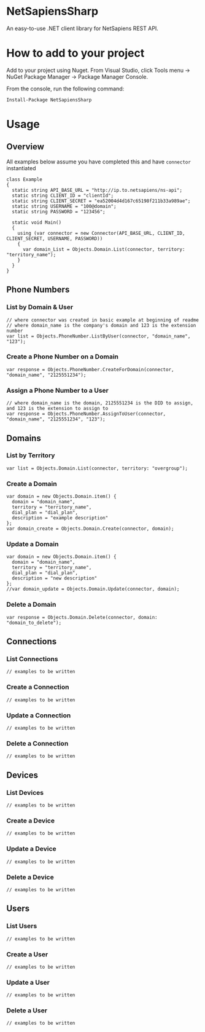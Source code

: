 # NetSapiensSharp

An easy-to-use .NET client library for NetSapiens REST API.  

# How to add to your project

Add to your project using Nuget.  From Visual Studio, click Tools menu -> NuGet Package Manager -> Package Manager Console.

From the console, run the following command:

`Install-Package NetSapiensSharp`

# Usage

## Overview

All examples below assume you have completed this and have `connector` instantiated

    class Example 
    {
      static string API_BASE_URL = "http://ip.to.netsapiens/ns-api";
      static string CLIENT_ID = "clientId";
      static string CLIENT_SECRET = "ea52004d4d167c65198f211b33a989ae";
      static string USERNAME = "100@domain";
      static string PASSWORD = "123456";
  
      static void Main()
      {
        using (var connector = new Connector(API_BASE_URL, CLIENT_ID, CLIENT_SECRET, USERNAME, PASSWORD)) 
        {
          var domain_List = Objects.Domain.List(connector, territory: "territory_name");    
        }
      }
    }

## Phone Numbers

### List by Domain & User
    // where connector was created in basic example at beginning of readme
    // where domain_name is the company's domain and 123 is the extension number
    var list = Objects.PhoneNumber.ListByUser(connector, "domain_name", "123");

### Create a Phone Number on a Domain
    var response = Objects.PhoneNumber.CreateForDomain(connector, "domain_name", "2125551234");
    
### Assign a Phone Number to a User
    // where domain_name is the domain, 2125551234 is the DID to assign, and 123 is the extension to assign to
    var response = Objects.PhoneNumber.AssignToUser(connector, "domain_name", "2125551234", "123");

## Domains

### List by Territory
    var list = Objects.Domain.List(connector, territory: "overgroup");

### Create a Domain
    var domain = new Objects.Domain.item() { 
      domain = "domain_name", 
      territory = "territory_name", 
      dial_plan = "dial_plan", 
      description = "example description" 
    };
    var domain_create = Objects.Domain.Create(connector, domain);

### Update a Domain  
    var domain = new Objects.Domain.item() { 
      domain = "domain_name", 
      territory = "territory_name", 
      dial_plan = "dial_plan", 
      description = "new description" 
    };
    //var domain_update = Objects.Domain.Update(connector, domain);

### Delete a Domain
    var response = Objects.Domain.Delete(connector, domain: "domain_to_delete");

## Connections

### List Connections
    // examples to be written 
### Create a Connection
    // examples to be written 
### Update a Connection
    // examples to be written 
### Delete a Connection
    // examples to be written 

## Devices

### List Devices
    // examples to be written 
### Create a Device
    // examples to be written 
### Update a Device
    // examples to be written 
### Delete a Device
    // examples to be written 
    
## Users

### List Users
    // examples to be written 
### Create a User
    // examples to be written 
### Update a User
    // examples to be written 
### Delete a User
    // examples to be written 

